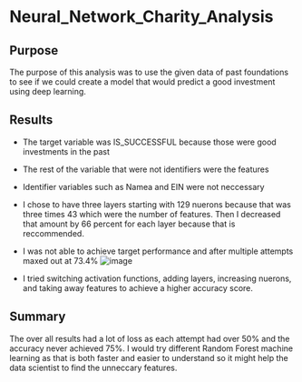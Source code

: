 # Neural_Network_Charity_Analysis

## Purpose
The purpose of this analysis was to use the given data of past foundations to see if we could create a model that would predict a good investment using deep learning.

## Results

- The target variable was IS_SUCCESSFUL because those were good investments in the past
- The rest of the variable that were not identifiers were the features
- Identifier variables such as Namea and EIN were not neccessary
- I chose to have three layers starting with 129 nuerons because that was three times 43 which were the number of features. Then I decreased that amount by 66 percent for each layer because that is reccommended. 

- I was not able to achieve target performance and after multiple attempts maxed out at 73.4%
![image](https://user-images.githubusercontent.com/83510059/141709438-90c9b574-235e-4ede-bd62-469617475043.png)

- I tried switching activation functions, adding layers, increasing nuerons, and taking away features to achieve a higher accuracy score.

## Summary
The over all results had a lot of loss as each attempt had over 50% and the accuracy never achieved 75%. I would try different Random Forest machine learning as that is both faster and easier to understand so it might help the data scientist to find the unneccary features.
